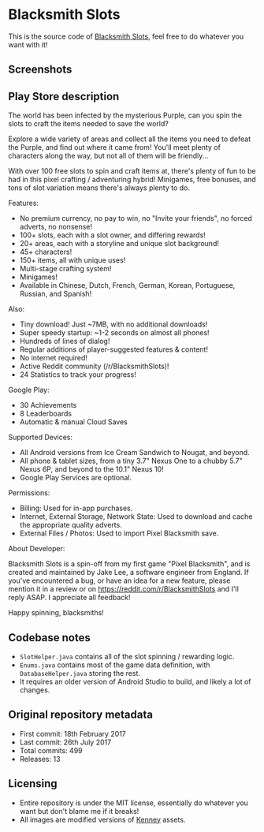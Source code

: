 # Blacksmith Slots

This is the source code of [Blacksmith Slots](https://play.google.com/store/apps/details?id=uk.co.jakelee.blacksmithslots), feel free to do whatever you want with it!

## Screenshots

## Play Store description

The world has been infected by the mysterious Purple, can you spin the slots to craft the items needed to save the world?

Explore a wide variety of areas and collect all the items you need to defeat the Purple, and find out where it came from! You'll meet plenty of characters along the way, but not all of them will be friendly...

With over 100 free slots to spin and craft items at, there's plenty of fun to be had in this pixel crafting / adventuring hybrid! Minigames, free bonuses, and tons of slot variation means there's always plenty to do.

Features:

* No premium currency, no pay to win, no "Invite your friends", no forced adverts, no nonsense!
* 100+ slots, each with a slot owner, and differing rewards!
* 20+ areas, each with a storyline and unique slot background!
* 45+ characters!
* 150+ items, all with unique uses!
* Multi-stage crafting system!
* Minigames!
* Available in Chinese, Dutch, French, German, Korean, Portuguese, Russian, and Spanish!

Also:

* Tiny download! Just ~7MB, with no additional downloads!
* Super speedy startup: ~1-2 seconds on almost all phones!
* Hundreds of lines of dialog!
* Regular additions of player-suggested features & content!
* No internet required!
* Active Reddit community (/r/BlacksmithSlots)!
* 24 Statistics to track your progress!

Google Play:

* 30 Achievements
* 8 Leaderboards
* Automatic & manual Cloud Saves

Supported Devices:

* All Android versions from Ice Cream Sandwich to Nougat, and beyond.
* All phone & tablet sizes, from a tiny 3.7" Nexus One to a chubby 5.7" Nexus 6P, and beyond to the 10.1" Nexus 10!
* Google Play Services are optional.

Permissions:

* Billing: Used for in-app purchases.
* Internet, External Storage, Network State: Used to download and cache the appropriate quality adverts.
* External Files / Photos: Used to import Pixel Blacksmith save.

About Developer:

Blacksmith Slots is a spin-off from my first game "Pixel Blacksmith", and is created and maintained by Jake Lee, a software engineer from England. If you've encountered a bug, or have an idea for a new feature, please mention it in a review or on https://reddit.com/r/BlacksmithSlots and I'll reply ASAP. I appreciate all feedback!

Happy spinning, blacksmiths!

## Codebase notes
* `SlotHelper.java` contains all of the slot spinning / rewarding logic.
* `Enums.java` contains most of the game data definition, with `DatabaseHelper.java` storing the rest.
* It requires an older version of Android Studio to build, and likely a lot of changes.

## Original repository metadata
* First commit: 18th February 2017
* Last commit: 26th July 2017
* Total commits: 499
* Releases: 13

## Licensing
* Entire repository is under the MIT license, essentially do whatever you want but don't blame me if it breaks!
* All images are modified versions of [Kenney](https://www.kenney.nl/assets?s=city) assets.
